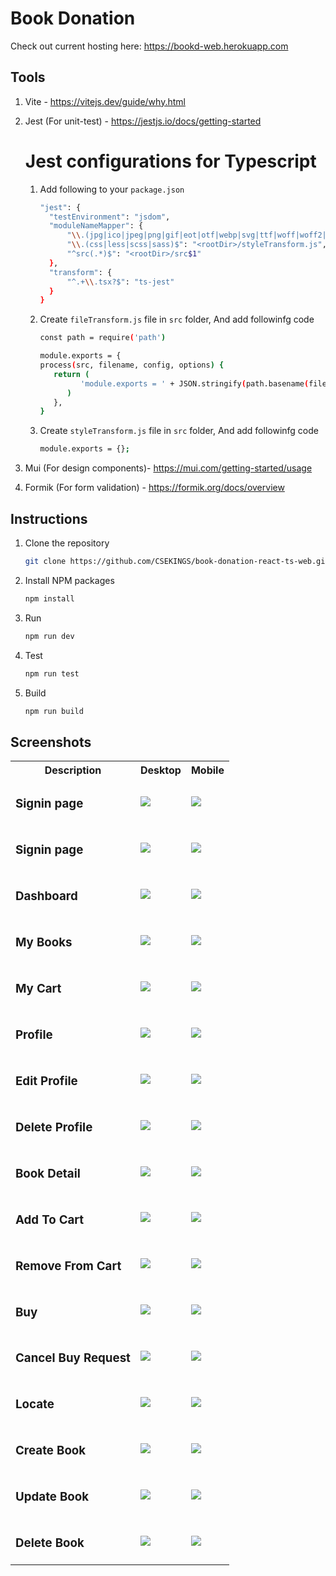 # Book Donation

Check out current hosting here: https://bookd-web.herokuapp.com

## Tools

1. Vite - https://vitejs.dev/guide/why.html
2. Jest (For unit-test) - https://jestjs.io/docs/getting-started

   # Jest configurations for Typescript

   1. Add following to your `package.json`

      ```sh
      "jest": {
        "testEnvironment": "jsdom",
        "moduleNameMapper": {
            "\\.(jpg|ico|jpeg|png|gif|eot|otf|webp|svg|ttf|woff|woff2|mp4|webm|wav|mp3|m4a|aac|oga)$": "<rootDir>/fileTransform.js",
            "\\.(css|less|scss|sass)$": "<rootDir>/styleTransform.js",
            "^src(.*)$": "<rootDir>/src$1"
        },
        "transform": {
            "^.+\\.tsx?$": "ts-jest"
        }
      }
      ```

   2. Create `fileTransform.js` file in `src` folder, And add followinfg code

      ```sh
      const path = require('path')

      module.exports = {
      process(src, filename, config, options) {
         return (
               'module.exports = ' + JSON.stringify(path.basename(filename)) + ';'
            )
         },
      }
      ```

   3. Create `styleTransform.js` file in `src` folder, And add followinfg code

      ```sh
      module.exports = {};
      ```

3. Mui (For design components)- https://mui.com/getting-started/usage
4. Formik (For form validation) - https://formik.org/docs/overview

## Instructions

1. Clone the repository

   ```sh
   git clone https://github.com/CSEKINGS/book-donation-react-ts-web.git
   ```

2. Install NPM packages

   ```sh
   npm install
   ```

3. Run

   ```sh
   npm run dev
   ```

4. Test

   ```sh
   npm run test
   ```

5. Build

   ```sh
   npm run build
   ```

## Screenshots

<table>
<tr><th>Description</th><th>Desktop</th><th>Mobile</th></tr>
<tr>
<td><h3>Signin page</h3></td>
<td><img src="https://github.com/CSEKINGS/book-donation-react-ts-web/blob/master/src/assets/screenshots/signin.png?raw=true"/></td>
<td><img src="https://github.com/CSEKINGS/book-donation-react-ts-web/blob/master/src/assets/screenshots/signinM.png?raw=true"/></td>
</tr>
<tr>
<td><h3>Signin page</h3></td>
<td><img src="https://github.com/CSEKINGS/book-donation-react-ts-web/blob/master/src/assets/screenshots/signup.png?raw=true"/></td>
<td><img src="https://github.com/CSEKINGS/book-donation-react-ts-web/blob/master/src/assets/screenshots/signupM.png?raw=true"/></td>
</tr>
<td><h3>Dashboard</h3></td>
<td><img src="https://github.com/CSEKINGS/book-donation-react-ts-web/blob/master/src/assets/screenshots/dashboard.png?raw=true"/></td>
<td><img src="https://github.com/CSEKINGS/book-donation-react-ts-web/blob/master/src/assets/screenshots/dashboardM.png?raw=true"/></td>
</tr>
<tr>
<td><h3>My Books</h3></td>
<td><img src="https://github.com/CSEKINGS/book-donation-react-ts-web/blob/master/src/assets/screenshots/myBooks.png?raw=true"/></td>
<td><img src="https://github.com/CSEKINGS/book-donation-react-ts-web/blob/master/src/assets/screenshots/myBooksM.png?raw=true"/></td>
</tr>
<tr>
<td><h3>My Cart</h3></td>
<td><img src="https://github.com/CSEKINGS/book-donation-react-ts-web/blob/master/src/assets/screenshots/myCart.png?raw=true"/></td>
<td><img src="https://github.com/CSEKINGS/book-donation-react-ts-web/blob/master/src/assets/screenshots/myCartM.png?raw=true"/></td>
</tr>
<tr>
<td><h3>Profile</h3></td>
<td><img src="https://github.com/CSEKINGS/book-donation-react-ts-web/blob/master/src/assets/screenshots/profile.png?raw=true"/></td>
<td><img src="https://github.com/CSEKINGS/book-donation-react-ts-web/blob/master/src/assets/screenshots/profileM.png?raw=true"/></td>
</tr>
<tr>
<td><h3>Edit Profile</h3></td>
<td><img src="https://github.com/CSEKINGS/book-donation-react-ts-web/blob/master/src/assets/screenshots/editUser.png?raw=true"/></td>
<td><img src="https://github.com/CSEKINGS/book-donation-react-ts-web/blob/master/src/assets/screenshots/editUserM.png?raw=true"/></td>
</tr>
<tr>
<td><h3>Delete Profile</h3></td>
<td><img src="https://github.com/CSEKINGS/book-donation-react-ts-web/blob/master/src/assets/screenshots/deleteUser.png?raw=true"/></td>
<td><img src="https://github.com/CSEKINGS/book-donation-react-ts-web/blob/master/src/assets/screenshots/deleteUserM.png?raw=true"/></td>
</tr>
<tr>
<td><h3>Book Detail</h3></td>
<td><img src="https://github.com/CSEKINGS/book-donation-react-ts-web/blob/master/src/assets/screenshots/bookDetail.png?raw=true"/></td>
<td><img src="https://github.com/CSEKINGS/book-donation-react-ts-web/blob/master/src/assets/screenshots/bookDetailM.png?raw=true"/></td>
</tr>
<tr>
<td><h3>Add To Cart</h3></td>
<td><img src="https://github.com/CSEKINGS/book-donation-react-ts-web/blob/master/src/assets/screenshots/addToCart.png?raw=true"/></td>
<td><img src="https://github.com/CSEKINGS/book-donation-react-ts-web/blob/master/src/assets/screenshots/addToCartM.png?raw=true"/></td>
</tr>
<tr>
<td><h3>Remove From Cart</h3></td>
<td><img src="https://github.com/CSEKINGS/book-donation-react-ts-web/blob/master/src/assets/screenshots/removeCart.png?raw=true"/></td>
<td><img src="https://github.com/CSEKINGS/book-donation-react-ts-web/blob/master/src/assets/screenshots/removeCartM.png?raw=true"/></td>
</tr>
<tr>
<td><h3>Buy</h3></td>
<td><img src="https://github.com/CSEKINGS/book-donation-react-ts-web/blob/master/src/assets/screenshots/buy.png?raw=true"/></td>
<td><img src="https://github.com/CSEKINGS/book-donation-react-ts-web/blob/master/src/assets/screenshots/buyM.png?raw=true"/></td>
</tr>
<tr>
<td><h3>Cancel Buy Request</h3></td>
<td><img src="https://github.com/CSEKINGS/book-donation-react-ts-web/blob/master/src/assets/screenshots/cancelBuyRequest.png?raw=true"/></td>
<td><img src="https://github.com/CSEKINGS/book-donation-react-ts-web/blob/master/src/assets/screenshots/cancelBuyRequestM.png?raw=true"/></td>
</tr>
<tr>
<td><h3>Locate</h3></td>
<td><img src="https://github.com/CSEKINGS/book-donation-react-ts-web/blob/master/src/assets/screenshots/locate.png?raw=true"/></td>
<td><img src="https://github.com/CSEKINGS/book-donation-react-ts-web/blob/master/src/assets/screenshots/locateM.png?raw=true"/></td>
</tr>
<tr>
<td><h3>Create Book</h3></td>
<td><img src="https://github.com/CSEKINGS/book-donation-react-ts-web/blob/master/src/assets/screenshots/createBook.png?raw=true"/></td>
<td><img src="https://github.com/CSEKINGS/book-donation-react-ts-web/blob/master/src/assets/screenshots/createBookM.png?raw=true"/></td>
</tr>
<tr>
<td><h3>Update Book</h3></td>
<td><img src="https://github.com/CSEKINGS/book-donation-react-ts-web/blob/master/src/assets/screenshots/updateBook.png?raw=true"/></td>
<td><img src="https://github.com/CSEKINGS/book-donation-react-ts-web/blob/master/src/assets/screenshots/updateBookM.png?raw=true"/></td>
</tr>
<tr>
<td><h3>Delete Book</h3></td>
<td><img src="https://github.com/CSEKINGS/book-donation-react-ts-web/blob/master/src/assets/screenshots/deleteBook.png?raw=true"/></td>
<td><img src="https://github.com/CSEKINGS/book-donation-react-ts-web/blob/master/src/assets/screenshots/deleteBookM.png?raw=true"/></td>
</tr>
</table>
